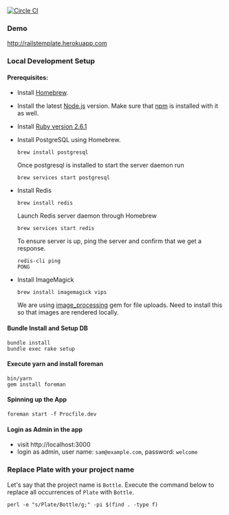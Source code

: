 [![Circle CI](https://circleci.com/gh/vipulnsward/plate.png?style=badge)](https://circleci.com/gh/vipulnsward/plate)

### Demo

http://railstemplate.herokuapp.com

### Local Development Setup

#### Prerequisites:
- Install [Homebrew](https://brew.sh).
- Install the latest [Node.js](https://nodejs.org) version. Make sure that [npm](https://www.npmjs.com/) is installed with it as well.
- Install [Ruby version 2.6.1](https://www.ruby-lang.org/en/news/2019/01/30/ruby-2-6-1-released/)
- Install PostgreSQL using Homebrew.
   ```
   brew install postgresql
   ``` 
   
   Once postgresql is installed to start the server daemon run
   ```
   brew services start postgresql
   ```
- Install Redis
  ```
  brew install redis
  ```
  
  Launch Redis server daemon through Homebrew
  ``` 
  brew services start redis
  ```
  
  To ensure server is up, ping the server and confirm that we get a response.
  ```
  redis-cli ping
  PONG
  ```
- Install ImageMagick
  ```
  brew install imagemagick vips
  ```
  
  We are using [image_processing](https://github.com/janko/image_processing) gem for file uploads.
  Need to install this so that images are rendered locally.

#### Bundle Install and Setup DB
```
bundle install
bundle exec rake setup 
```

#### Execute yarn and install foreman
```
bin/yarn
gem install foreman
```

#### Spinning up the App
```
foreman start -f Procfile.dev
```

#### Login as Admin in the app
* visit http://localhost:3000
* login as admin, user name: `sam@example.com`, password: `welcome`


### Replace Plate with your project name

Let's say that the project name is `Bottle`. Execute the command below to
replace all occurrences of `Plate` with `Bottle`.

```
perl -e "s/Plate/Bottle/g;" -pi $(find . -type f)
```

